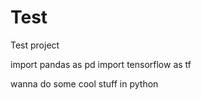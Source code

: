 # Test
Test project

import pandas as pd
import tensorflow as tf

wanna do some cool stuff in python
